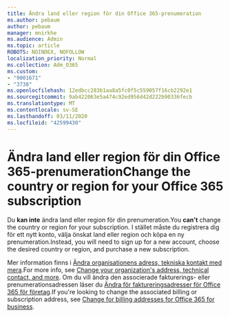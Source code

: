 ```yaml
---
title: Ändra land eller region för din Office 365-prenumeration
ms.author: pebaum
author: pebaum
manager: mnirkhe
ms.audience: Admin
ms.topic: article
ROBOTS: NOINDEX, NOFOLLOW
localization_priority: Normal
ms.collection: Adm_O365
ms.custom:
- "9001671"
- "3738"
ms.openlocfilehash: 12edbcc283b1aa8a5fc0f5c559057f16cb2292e1
ms.sourcegitcommit: 9ab422063e5a474c92ed956d42d222b90336fecb
ms.translationtype: MT
ms.contentlocale: sv-SE
ms.lasthandoff: 03/11/2020
ms.locfileid: "42599430"
---
```

# <a name="change-the-country-or-region-for-your-office-365-subscription"></a><span data-ttu-id="cd7b8-102">Ändra land eller region för din Office 365-prenumeration</span><span class="sxs-lookup"><span data-stu-id="cd7b8-102">Change the country or region for your Office 365 subscription</span></span>

<span data-ttu-id="cd7b8-103">Du **kan inte** ändra land eller region för din prenumeration.</span><span class="sxs-lookup"><span data-stu-id="cd7b8-103">You **can't** change the country or region for your subscription.</span></span> <span data-ttu-id="cd7b8-104">I stället måste du registrera dig för ett nytt konto, välja önskat land eller region och köpa en ny prenumeration.</span><span class="sxs-lookup"><span data-stu-id="cd7b8-104">Instead, you will need to sign up for a new account, choose the desired country or region, and purchase a new subscription.</span></span> 

<span data-ttu-id="cd7b8-105">Mer information finns i [Ändra organisationens adress, tekniska kontakt med mera](https://docs.microsoft.com/microsoft-365/admin/manage/change-address-contact-and-more?view=o365-worldwide).</span><span class="sxs-lookup"><span data-stu-id="cd7b8-105">For more info, see [Change your organization's address, technical contact, and more](https://docs.microsoft.com/microsoft-365/admin/manage/change-address-contact-and-more?view=o365-worldwide).</span></span> <span data-ttu-id="cd7b8-106">Om du vill ändra den associerade fakturerings- eller prenumerationsadressen läser du [Ändra för faktureringsadresser för Office 365 för företag](https://docs.microsoft.com/microsoft-365/commerce/billing-and-payments/change-your-billing-addresses?view=o365-worldwide).</span><span class="sxs-lookup"><span data-stu-id="cd7b8-106">If you're looking to change the associated billing or subscription address, see [Change for billing addresses for Office 365 for business](https://docs.microsoft.com/microsoft-365/commerce/billing-and-payments/change-your-billing-addresses?view=o365-worldwide).</span></span> 
